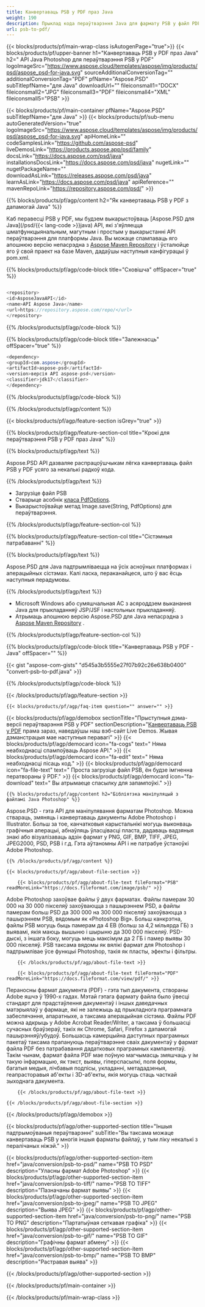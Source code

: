 ```yaml
---
title: Канвертаваць PSB у PDF праз Java
weight: 190
description: Прыклад кода пераўтварэння Java для фармату PSB у файл PDF. Выкарыстоўвайце гэты прыклад кода для пераўтварэння PSB у PDF у любым вэб- або настольным Java-прыкладанні.
url: psb-to-pdf/
---
```


{{< blocks/products/pf/main-wrap-class isAutogenPage="true">}}
{{< blocks/products/pf/upper-banner h1="Канвертаваць PSB у PDF праз Java" h2=" API Java Photoshop для пераўтварэння PSB у PDF" logoImageSrc="https://www.aspose.cloud/templates/aspose/img/products/psd/aspose_psd-for-java.svg" sourceAdditionalConversionTag="" additionalConversionTag="PDF" pfName="Aspose.PSD" subTitlepfName="для Java" downloadUrl="" fileiconsmall1="DOCX" fileiconsmall2="JPG" fileiconsmall3="PDF" fileiconsmall4="XML" fileiconsmall5="PSB" >}}

{{< blocks/products/pf/main-container pfName="Aspose.PSD" subTitlepfName="для Java" >}}
{{< blocks/products/pf/sub-menu autoGeneratedVersion="true" logoImageSrc="https://www.aspose.cloud/templates/aspose/img/products/psd/aspose_psd-for-java.svg" apiHomeLink="" codeSamplesLink="https://github.com/aspose-psd" liveDemosLink="https://products.aspose.app/psd/family" docsLink="https://docs.aspose.com/psd/java" installationsDocsLink="https://docs.aspose.com/psd/java" nugetLink="" nugetPackageName="" downloadAsLink="https://releases.aspose.com/psd/java" learnAsLink="https://docs.aspose.com/psd/java" apiReference="" mavenRepoLink="https://repository.aspose.com/psd/" >}}

{{% blocks/products/pf/agp/content h2="Як канвертаваць PSB у PDF з дапамогай Java" %}}

 Каб перавесці PSB у PDF, мы будзем выкарыстоўваць
 [Aspose.PSD для Java](/psd/{{< lang-code >}}java)
 API, які з'яўляецца шматфункцыянальным, магутным і простым у выкарыстанні API пераўтварэння для платформы Java. Вы можаце спампаваць яго апошнюю версію непасрэдна з
 [Aspose Maven Repository](https://repository.aspose.com/psd/)
 і ўсталюйце яго ў свой праект на базе Maven, дадаўшы наступныя канфігурацыі ў pom.xml.

{{% blocks/products/pf/agp/code-block title="Сховішча" offSpacer="true" %}}

``` cs

<repository>
<id>AsposeJavaAPI</id>
<name>API Aspose Java</name>
<url>https://repository.aspose.com/repo/</url>
</repository>

```

{{% /blocks/products/pf/agp/code-block %}}

{{% blocks/products/pf/agp/code-block title="Залежнасць" offSpacer="true" %}}

``` cs
<dependency>
<groupId>com.aspose</groupId>
<artifactId>aspose-psd</artifactId>
<version>версія API aspose-psd</version>
<classifier>jdk17</classifier>
</dependency>

```

{{% /blocks/products/pf/agp/code-block %}}

{{% /blocks/products/pf/agp/content %}}

{{< blocks/products/pf/agp/feature-section isGrey="true" >}}

{{% blocks/products/pf/agp/feature-section-col title="Крокі для пераўтварэння PSB у PDF праз Java" %}}

{{% blocks/products/pf/agp/text %}}

 Aspose.PSD API дазваляе распрацоўшчыкам лёгка канвертаваць файл PSB у PDF усяго за некалькі радкоў кода.

{{% /blocks/products/pf/agp/text %}}

- Загрузіце файл PSB
- Стварыце асобнік [класа PdfOptions](https://apireference.aspose.com/psd/java/com.aspose.psd.imageoptions/PdfOptions).
- Выкарыстоўвайце метад Image.save(String, PdfOptions) для пераўтварэння.

{{% /blocks/products/pf/agp/feature-section-col %}}

{{% blocks/products/pf/agp/feature-section-col title="Сістэмныя патрабаванні" %}}

{{% blocks/products/pf/agp/text %}}

 Aspose.PSD для Java падтрымліваецца на ўсіх асноўных платформах і аперацыйных сістэмах. Калі ласка, пераканайцеся, што ў вас ёсць наступныя перадумовы.

{{% /blocks/products/pf/agp/text %}}

- Microsoft Windows або сумяшчальная АС з асяроддзем выканання Java для прыкладанняў JSP/JSF і настольных прыкладанняў.
- Атрымаць апошнюю версію Aspose.PSD для Java непасрэдна з
 [Aspose Maven Repository](https://repository.aspose.com/psd/) .

{{% /blocks/products/pf/agp/feature-section-col %}}

{{% blocks/products/pf/agp/code-block title="Канвертаваць PSB у PDF - Java" offSpacer="" %}}

{{< gist "aspose-com-gists" "d545a3b5555e27f07b92c26e638b0400" "convert-psb-to-pdf.java" >}}

{{% /blocks/products/pf/agp/code-block %}}

{{< /blocks/products/pf/agp/feature-section >}}

    {{< blocks/products/pf/agp/faq-item question="" answer="" >}}
 

<!-- aboutfile Starts -->

{{< blocks/products/pf/agp/demobox sectionTitle="Прыступныя дэма-версіі пераўтварэння PSB у PDF" sectionDescription="[Канвертаваць PSB у PDF](https://products.aspose.app/psd/conversion/psb-to-pdf) прама зараз, наведаўшы наш вэб-сайт Live Demos. Жывая дэманстрацыя мае наступныя перавагі" >}}
        {{< blocks/products/pf/agp/democard icon="fa-cogs" text=" Няма неабходнасці спампоўваць Aspose API." >}}
        {{< blocks/products/pf/agp/democard icon="fa-edit" text=" Няма неабходнасці пісаць код." >}}
        {{< blocks/products/pf/agp/democard icon="fa-file-text" text=" Проста загрузіце файл PSB, ён будзе імгненна ператвораны ў PDF." >}}
        {{< blocks/products/pf/agp/democard icon="fa-download" text=" Вы атрымаеце спасылку для запампоўкі." >}}

    {{% blocks/products/pf/agp/content h2="Бібліятэка маніпуляцый з файламі Java Photoshop" %}}

 Aspose.PSD - гэта API для маніпулявання фарматам Photoshop. Можна ствараць, змяняць і канвертаваць дакументы Adobe Photoshop і Illustrator. Больш за тое, канчатковыя карыстальнікі могуць выконваць графічныя аперацыі, абнаўляць ўласцівасці пласта, дадаваць вадзяныя знакі або візуалізаваць адзін фармат у PNG, GIF, BMP, TIFF, JPEG, JPEG2000, PSD, PSB і г.д. Гэта аўтаномны API і не патрабуе ўстаноўкі Adobe Photoshop.



    {{% /blocks/products/pf/agp/content %}}

    {{< blocks/products/pf/agp/about-file-section >}}

        {{< blocks/products/pf/agp/about-file-text fileFormat="PSB" readMoreLink="https://docs.fileformat.com/image/psb/" >}}

Adobe Photoshop захоўвае файлы ў двух фарматах. Файлы памерам 30 000 на 30 000 пікселяў захоўваюцца з пашырэннем PSD, а файлы памерам больш PSD да 300 000 на 300 000 пікселяў захоўваюцца з пашырэннем PSB, вядомым як «Photoshop Big». Больш канкрэтна, файлы PSB могуць быць памерам да 4 EB (больш за 4,2 мільярда ГБ) з выявамі, якія маюць вышыню і шырыню да 300 000 пікселяў. PSD-дыскі, з іншага боку, могуць мець максімум да 2 ГБ і памер выявы 30 000 пікселяў. PSB таксама вядомы як вялікі фармат для Photoshop і падтрымлівае ўсе функцыі Photoshop, такія як пласты, эфекты і фільтры.


        {{< /blocks/products/pf/agp/about-file-text >}}

        {{< blocks/products/pf/agp/about-file-text fileFormat="PDF" readMoreLink="https://docs.fileformat.com/view/pdf/" >}}

Пераносны фармат дакумента (PDF) - гэта тып дакумента, створаны Adobe яшчэ ў 1990-х гадах. Мэтай гэтага фармату файла было ўвесці стандарт для прадстаўлення дакументаў і іншых даведачных матэрыялаў у фармаце, які не залежыць ад прыкладнога праграмнага забеспячэння, апаратныхe, а таксама аперацыйная сістэма. Файлы PDF можна адкрыць у Adobe Acrobat Reader/Writer, а таксама ў большасці сучасных браўзераў, такіх як Chrome, Safari, Firefox з дапамогай пашырэнняў/убудоў. Большасць камерцыйна даступных праграмных пакетаў таксама прапануюць пераўтварэнне сваіх дакументаў у фармат файла PDF без патрабавання дадатковых праграмных кампанентаў. Такім чынам, фармат файла PDF мае поўную магчымасць змяшчаць у ім такую ​​інфармацыю, як тэкст, выявы, гіперспасылкі, поля формы, багатыя медыя, лічбавыя подпісы, укладанні, метададзеныя, геапрасторавыя аб'екты і 3D-аб'екты, якія могуць стаць часткай зыходнага дакумента.


        {{< /blocks/products/pf/agp/about-file-text >}}

    {{< /blocks/products/pf/agp/about-file-section >}}

{{< /blocks/products/pf/agp/demobox >}}

<!-- aboutfile Ends -->

{{< blocks/products/pf/agp/other-supported-section title="Іншыя падтрымоўваныя пераўтварэнні" subTitle="Вы таксама можаце канвертаваць PSB у многія іншыя фарматы файлаў, у тым ліку некалькі з пералічаных ніжэй." >}}

{{< blocks/products/pf/agp/other-supported-section-item href="java/conversion/psb-to-psd/" name="PSB TO PSD" description="Уласны фармат Adobe Photoshop" >}}
{{< blocks/products/pf/agp/other-supported-section-item href="java/conversion/psb-to-tiff/" name="PSB TO TIFF" description="Пазначаны фармат выявы" >}}
{{< blocks/products/pf/agp/other-supported-section-item href="java/conversion/psb-to-jpeg/" name="PSB TO JPEG" description="Выява JPEG" >}}
{{< blocks/products/pf/agp/other-supported-section-item href="java/conversion/psb-to-png/" name="PSB TO PNG" description="Партатыўная сеткавая графіка" >}}
{{< blocks/products/pf/agp/other-supported-section-item href="java/conversion/psb-to-gif/" name="PSB TO GIF" description="Графічны фармат абмену" >}}
{{< blocks/products/pf/agp/other-supported-section-item href="java/conversion/psb-to-bmp/" name="PSB TO BMP" description="Растравая выява" >}}

{{< /blocks/products/pf/agp/other-supported-section >}}

{{< /blocks/products/pf/main-container >}}
    
{{< /blocks/products/pf/main-wrap-class >}}
